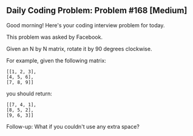 ## Daily Coding Problem: Problem #168 [Medium]

Good morning! Here's your coding interview problem for today.

This problem was asked by Facebook.

Given an N by N matrix, rotate it by 90 degrees clockwise.

For example, given the following matrix:

    [[1, 2, 3],
    [4, 5, 6],
    [7, 8, 9]]

you should return:

    [[7, 4, 1],
    [8, 5, 2],
    [9, 6, 3]]

Follow-up: What if you couldn't use any extra space?
